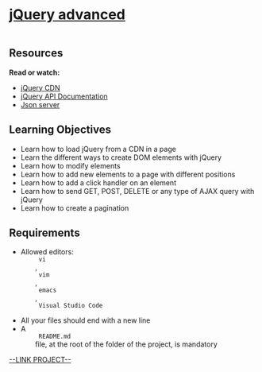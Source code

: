 # [jQuery advanced](https://intranet.hbtn.io/projects/626)

<html>
<div class="panel panel-default" id="project-description">
 <div class="panel-body">
  <p>
   <img alt="" loading="lazy" src="https://s3.eu-west-3.amazonaws.com/hbtn.intranet/uploads/medias/2020/3/68c5f95c4e32d808cd79.jpeg?X-Amz-Algorithm=AWS4-HMAC-SHA256&amp;X-Amz-Credential=AKIA4MYA5JM5DUTZGMZG%2F20230123%2Feu-west-3%2Fs3%2Faws4_request&amp;X-Amz-Date=20230123T124550Z&amp;X-Amz-Expires=86400&amp;X-Amz-SignedHeaders=host&amp;X-Amz-Signature=fac1f346083a59d115f013bb8c3e6bd60e0a85ec8a6b452cccb9b5cd7dbbd8e2" style=""/>
  </p>
  <h2>
   Resources
  </h2>
  <p>
   <strong>
    Read or watch:
   </strong>
  </p>
  <ul>
   <li>
    <a href="https://releases.jquery.com/" target="_blank" title="jQuery CDN">
     jQuery CDN
    </a>
   </li>
   <li>
    <a href="https://api.jquery.com/" target="_blank" title="jQuery API Documentation">
     jQuery API Documentation
    </a>
   </li>
   <li>
    <a href="https://github.com/typicode/json-server" target="_blank" title="Json server">
     Json server
    </a>
   </li>
  </ul>
  <h2>
   Learning Objectives
  </h2>
  <ul>
   <li>
    Learn how to load jQuery from a CDN in a page
   </li>
   <li>
    Learn the different ways to create DOM elements with jQuery
   </li>
   <li>
    Learn how to modify elements
   </li>
   <li>
    Learn how to add new elements to a page with different positions
   </li>
   <li>
    Learn how to add a click handler on an element
   </li>
   <li>
    Learn how to send GET, POST, DELETE or any type of AJAX query with jQuery
   </li>
   <li>
    Learn how to create a pagination
   </li>
  </ul>
  <h2>
   Requirements
  </h2>
  <ul>
   <li>
    Allowed editors:
    <code>
     vi
    </code>
    ,
    <code>
     vim
    </code>
    ,
    <code>
     emacs
    </code>
    ,
    <code>
     Visual Studio Code
    </code>
   </li>
   <li>
    All your files should end with a new line
   </li>
   <li>
    A
    <code>
     README.md
    </code>
    file, at the root of the folder of the project, is mandatory
   </li>
  </ul>
 </div>
</div>

[--LINK PROJECT--](https://intranet.hbtn.io/projects/626)
</html>